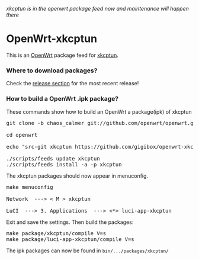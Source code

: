 *xkcptun is in the openwrt package feed now and maintenance will happen there*

OpenWrt-xkcptun
=================

This is an [OpenWrt](https://openwrt.org) package feed for [xkcptun](https://github.com/liudf0716/xkcptun).

### Where to download packages?

Check the [release section](https://github.com/gigibox/openwrt-xkcptun/releases) for the most recent release!

### How to build a OpenWrt .ipk package?

These commands show how to build an OpenWrt a package(ipk) of xkcptun
<pre>
git clone -b chaos_calmer git://github.com/openwrt/openwrt.git

cd openwrt

echo "src-git xkcptun https://github.com/gigibox/openwrt-xkcptun.git" >> feeds.conf.default

./scripts/feeds update xkcptun
./scripts/feeds install -a -p xkcptun
</pre>

The xkcptun packages should now appear in menuconfig.

<pre>
make menuconfig

Network  ---> < M > xkcptun

LuCI  ---> 3. Applications  ---> <*> luci-app-xkcptun
</pre>

Exit and save the settings. Then build the packages:

<pre>
make package/xkcptun/compile V=s
make package/luci-app-xkcptun/compile V=s
</pre>

The ipk packages can now be found in `bin/.../packages/xkcptun/`

